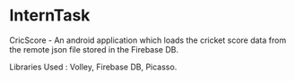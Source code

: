 # InternTask
CricScore - An android application which loads the cricket score data from the remote json file stored in the Firebase DB.

Libraries Used : Volley, Firebase DB, Picasso.
